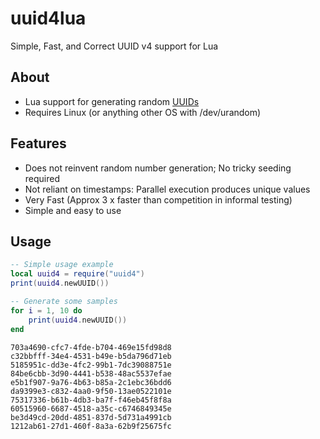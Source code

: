 # uuid4lua

Simple, Fast, and Correct UUID v4 support for Lua

## About

* Lua support for generating random [UUIDs](http://en.wikipedia.org/wiki/Universally_unique_identifier)
* Requires Linux (or anything other OS with /dev/urandom)


## Features

* Does not reinvent random number generation; No tricky seeding required
* Not reliant on timestamps: Parallel execution produces unique values
* Very Fast (Approx 3 x faster than competition in informal testing)
* Simple and easy to use

## Usage

```Lua
-- Simple usage example
local uuid4 = require("uuid4")
print(uuid4.newUUID())
```

```Lua
-- Generate some samples
for i = 1, 10 do
    print(uuid4.newUUID())
end
```
```
703a4690-cfc7-4fde-b704-469e15fd98d8
c32bbfff-34e4-4531-b49e-b5da796d71eb
5185951c-dd3e-4fc2-99b1-7dc39088751e
84be6cbb-3d90-4441-b538-48ac5537efae
e5b1f907-9a76-4b63-b85a-2c1ebc36bdd6
da9399e3-c832-4aa0-9f50-13ae0522101e
75317336-b61b-4db3-ba7f-f46eb45f8f8a
60515960-6687-4518-a35c-c6746849345e
be3d49cd-20dd-4851-837d-5d731a4991cb
1212ab61-27d1-460f-8a3a-62b9f25675fc
```